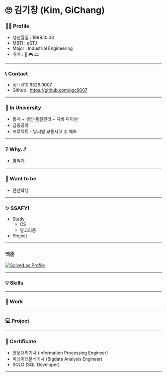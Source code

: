# 🙄 김기창 (Kim, GiChang)

### 🙋‍♂️ Profile
- 생년월일 : 1999.10.03
- MBTI : eSTJ
- Major : Industrial Engineering
- 취미 : 🏀 🎮 🎞

---

### 📞 Contact
- tel : 010.8326.9007
- Github : https://github.com/kgc9007

---

### 📘 In University
- 통계 + 생산·품질관리 + 자바·파이썬
- 금융공학
- 프로젝트 - 날씨별 교통사고 수 예측

---

### ❔ Why..?
- 별찍기

---

### 🤵 Want to be
- 안산학생

---

### ✨ SSAFY!
- Study
  - CS
  - 알고리즘
- Project

--- 

### 백준
[![Solved.ac Profile](http://mazassumnida.wtf/api/v2/generate_badge?boj=kgc91747)](https://solved.ac/kgc91747/)

--- 

### 💡 Skills 


---

### 💼 Work


---

### 💻 Project


--- 

### 📄 Certificate
- 정보처리기사 (Information Processing Engineer)
- 빅데이터분석기사 (Bigdata Analysis Engineer)
- SQLD (SQL Developer)

---

